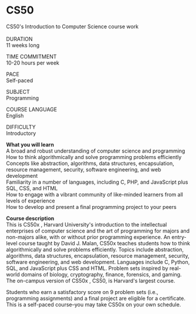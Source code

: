 # CS50<br /> 
CS50's Introduction to Computer Science course work<br /> 
<br /> 
DURATION<br /> 
11 weeks long<br /> 

TIME COMMITMENT<br /> 
10-20 hours per week<br /> 

PACE<br /> 
Self-paced<br /> 

SUBJECT<br /> 
Programming<br /> 

COURSE LANGUAGE<br /> 
English<br /> 

DIFFICULTY<br /> 
Introductory<br /> 

**What you will learn**<br /> 
A broad and robust understanding of computer science and programming<br /> 
How to think algorithmically and solve programming problems efficiently<br /> 
Concepts like abstraction, algorithms, data structures, encapsulation, resource management, security, software engineering, and web development<br /> 
Familiarity in a number of languages, including C, PHP, and JavaScript plus SQL, CSS, and HTML<br /> 
How to engage with a vibrant community of like-minded learners from all levels of experience<br /> 
How to develop and present a final programming project to your peers<br /> 

**Course description**<br /> 
This is CS50x , Harvard University's introduction to the intellectual enterprises of computer science and the art of programming for majors and non-majors alike, with or without prior programming experience. An entry-level course taught by David J. Malan, CS50x teaches students how to think algorithmically and solve problems efficiently. Topics include abstraction, algorithms, data structures, encapsulation, resource management, security, software engineering, and web development. Languages include C, Python, SQL, and JavaScript plus CSS and HTML. Problem sets inspired by real-world domains of biology, cryptography, finance, forensics, and gaming. The on-campus version of CS50x , CS50, is Harvard's largest course. <br /> 

Students who earn a satisfactory score on 9 problem sets (i.e., programming assignments) and a final project are eligible for a certificate. This is a self-paced course–you may take CS50x on your own schedule.
